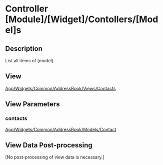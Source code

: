 # Controller [Module]/[Widget]/Contollers/[Model]s

## Description

List all items of [model].

## View

[App/Widgets/Common/AddressBook/Views/Contacts](../Views/Contacts.md)

## View Parameters

### contacts
[App/Widgets/Common/AddressBook/Models/Contact](../Models/Contact.md)

## View Data Post-processing

[No post-processing of view data is necessary.]
